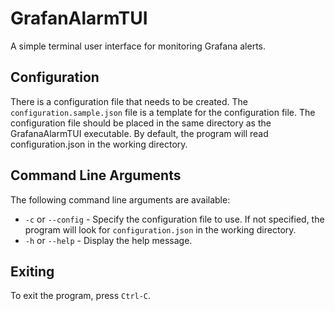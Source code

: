 # GrafanAlarmTUI
A simple terminal user interface for monitoring Grafana alerts.

## Configuration

There is a configuration file that needs to be created.  The `configuration.sample.json` file is a template for the configuration file.  The configuration file should be placed in the same directory as the GrafanaAlarmTUI executable.  By default, the program will read configuration.json in the working directory.  

## Command Line Arguments

The following command line arguments are available:

- `-c` or `--config` - Specify the configuration file to use.  If not specified, the program will look for `configuration.json` in the working directory.
- `-h` or `--help` - Display the help message.

## Exiting

To exit the program, press `Ctrl-C`.


